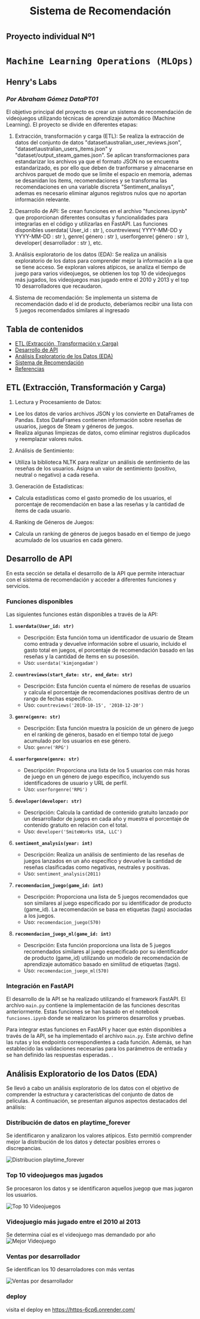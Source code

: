 # <h1 align=center> **Sistema de Recomendación**</h1>
# <h2> **Proyecto individual Nº1**</h1>
# `Machine Learning Operations (MLOps)`
## **Henry's Labs**
### *Por Abraham Gómez DataPT01*

El objetivo principal del proyecto es crear un sistema de recomendación de videojuegos utilizando técnicas de aprendizaje automático (Machine Learning). El proyecto se divide en diferentes etapas:

1. Extracción, transformación y carga (ETL): Se realiza la extracción de datos del conjunto de datos "dataset\australian_user_reviews.json", "dataset\australian_users_items.json" y "dataset/output_steam_games.json". Se aplican transformaciones para estandarizar los archivos ya que el formato JSON no se encuentra estandarizado, es por ello que deben de tranformarse y almacenarse en archivos parquet de modo que se limite el espacio en memoria, ademas se desanidan los items, recomendaciones y se transforma las recomendaciones en una variable discreta "Sentiment_analisys", ademas es necesario eliminar algunos registros nulos que no aportan información relevante.

2. Desarrollo de API: Se crean funciones en el archivo "funciones.ipynb" que proporcionan diferentes consultas y funcionalidades para integrarlas en el código y utilizarlas en FastAPI. Las funciones disponibles userdata( User_id : str ), countreviews( YYYY-MM-DD y YYYY-MM-DD : str ), genre( género : str ), userforgenre( género : str ), developer( desarrollador : str ), etc.

3. Análisis exploratorio de los datos (EDA): Se realiza un análisis exploratorio de los datos para comprender mejor la información a la que se tiene acceso. Se exploran valores atípicos, se analiza el tiempo de juego para varios videojuegos, se obtienen los top 10 de videojuegos más jugados, los videojuegos mas jugado entre el 2010 y 2013 y el top 10 desarrolladores que recaudaron.

4. Sistema de recomendación: Se implementa un sistema de recomendación dado el id de producto, deberíamos recibir una lista con 5 juegos recomendados similares al ingresado

## Tabla de contenidos

- [ETL (Extracción, Transformación y Carga)](#etl-extracción-transformación-y-carga)
- [Desarrollo de API](#desarrollo-de-api)
- [Análisis Exploratorio de los Datos (EDA)](#análisis-exploratorio-de-los-datos-eda)
- [Sistema de Recomendación](#sistema-de-recomendación)
- [Referencias](#referencias)

## ETL (Extracción, Transformación y Carga)

1. Lectura y Procesamiento de Datos:

- Lee los datos de varios archivos JSON y los convierte en DataFrames de Pandas. Estos DataFrames contienen información sobre reseñas de usuarios, juegos de Steam y géneros de juegos.
- Realiza algunas limpiezas de datos, como eliminar registros duplicados y reemplazar valores nulos.

2. Análisis de Sentimiento:

- Utiliza la biblioteca NLTK para realizar un análisis de sentimiento de las reseñas de los usuarios. Asigna un valor de sentimiento (positivo, neutral o negativo) a cada reseña.

3. Generación de Estadísticas:

- Calcula estadísticas como el gasto promedio de los usuarios, el porcentaje de recomendación en base a las reseñas y la cantidad de ítems de cada usuario.

4. Ranking de Géneros de Juegos:

- Calcula un ranking de géneros de juegos basado en el tiempo de juego acumulado de los usuarios en cada género.


## Desarrollo de API

En esta sección se detalla el desarrollo de la API que permite interactuar con el sistema de recomendación y acceder a diferentes funciones y servicios.

### Funciones disponibles

Las siguientes funciones están disponibles a través de la API:

1. **`userdata(User_id: str)`**
   - Descripción: Esta función toma un identificador de usuario de Steam como entrada y devuelve información sobre el usuario, incluido el gasto total en juegos, el porcentaje de recomendación basado en las reseñas y la cantidad de ítems en su posesión.
   - Uso: `userdata('kimjongadam')`

2. **`countreviews(start_date: str, end_date: str)`**
   - Descripción: Esta función cuenta el número de reseñas de usuarios y calcula el porcentaje de recomendaciones positivas dentro de un rango de fechas específico.
   - Uso: `countreviews('2010-10-15', '2010-12-20')`

3. **`genre(genre: str)`**
   - Descripción: Esta función muestra la posición de un género de juego en el ranking de géneros, basado en el tiempo total de juego acumulado por los usuarios en ese género.
   - Uso: `genre('RPG')`

4. **`userforgenre(genre: str)`**
   - Descripción: Proporciona una lista de los 5 usuarios con más horas de juego en un género de juego específico, incluyendo sus identificadores de usuario y URL de perfil.
   - Uso: `userforgenre('RPG')`

5. **`developer(developer: str)`**
   - Descripción: Calcula la cantidad de contenido gratuito lanzado por un desarrollador de juegos en cada año y muestra el porcentaje de contenido gratuito en relación con el total.
   - Uso: `developer('SmiteWorks USA, LLC')`

6. **`sentiment_analysis(year: int)`**
   - Descripción: Realiza un análisis de sentimiento de las reseñas de juegos lanzados en un año específico y devuelve la cantidad de reseñas clasificadas como negativas, neutrales y positivas.
   - Uso: `sentiment_analysis(2011)`

7. **`recomendacion_juego(game_id: int)`**
   - Descripción: Proporciona una lista de 5 juegos recomendados que son similares al juego especificado por su identificador de producto (game_id). La recomendación se basa en etiquetas (tags) asociadas a los juegos.
   - Uso: `recomendacion_juego(570)`

8. **`recomendacion_juego_ml(game_id: int)`**
   - Descripción: Esta función proporciona una lista de 5 juegos recomendados similares al juego especificado por su identificador de producto (game_id) utilizando un modelo de recomendación de aprendizaje automático basado en similitud de etiquetas (tags).
   - Uso: `recomendacion_juego_ml(570)`


### Integración en FastAPI

El desarrollo de la API se ha realizado utilizando el framework FastAPI. El archivo `main.py` contiene la implementación de las funciones descritas anteriormente. Estas funciones se han basado en el notebook `funciones.ipynb` donde se realizaron los primeros desarrollos y pruebas.

Para integrar estas funciones en FastAPI y hacer que estén disponibles a través de la API, se ha implementado el archivo `main.py`. Este archivo define las rutas y los endpoints correspondientes a cada función. Además, se han establecido las validaciones necesarias para los parámetros de entrada y se han definido las respuestas esperadas.
.


## Análisis Exploratorio de los Datos (EDA)

Se llevó a cabo un análisis exploratorio de los datos con el objetivo de comprender la estructura y características del conjunto de datos de películas. A continuación, se presentan algunos aspectos destacados del análisis:

### Distribución de datos en playtime_forever

Se identificaron y analizaron los valores atípicos. Esto permitió comprender mejor la distribución de los datos y detectar posibles errores o discrepancias.

![Distribucion playtime_forever](/images/dist_playtime_forever.png)

### Top 10 videojuegos mas jugados

Se procesaron los datos y se identificaron aquellos juegop que mas jugaron los usuarios.

![Top 10 Videojuegos](/images/top_ten.png)

### Videojuegio más jugado entre el 2010 al 2013

Se determina cúal es el videojuego mas demandado por año
![Mejor Videojuego](/images/top_videogame.png)

### Ventas por desarrollador

Se identifican los 10 desarroladores con más ventas 

![Ventas por desarrollador](/images/Top10dev.png)


### deploy
visita el deploy en 
https://https-6cp6.onrender.com/